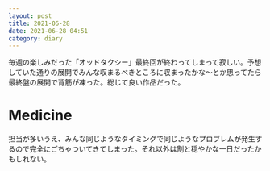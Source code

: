 ```yaml
---
layout: post
title: 2021-06-28
date: 2021-06-28 04:51
category: diary
---
```


毎週の楽しみだった「オッドタクシー」最終回が終わってしまって寂しい。予想していた通りの展開でみんな収まるべきところに収まったかな～とか思ってたら最終盤の展開で背筋が凍った。総じて良い作品だった。

# Medicine
担当が多いうえ、みんな同じようなタイミングで同じようなプロブレムが発生するので完全にごちゃついてきてしまった。それ以外は割と穏やかな一日だったかもしれない。
